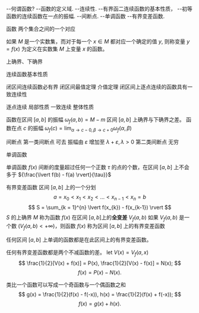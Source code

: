 
--何谓函数?
--函数的定义域.
--连续性.
--有界函二连续函数的基本性质，
--初等函数的连续函数在一点的振幅.
--间断点.
--单调函数
--有界变差函数.


函数 两个集合之间的一个对应

如果 ${M}$ 是一个实数集，而对于每一个 ${x \in M}$ 都对应一个确定的值 ${y}$, 则称变量 ${y = f(x)}$ 为定义在实数集 ${M}$ 上变量 ${x}$ 的函数。

上确界、下确界

连续函数基本性质

闭区间连续函数必有界
闭区间最值定理
介值定理
闭区间上逐点连续的函数具有一致连续性

逐点连续 局部性质
一致连续 整体性质

函数在区间 ${[a,b]}$ 的振幅 ${\omega_{f}(a,b) = M - m}$ 区间 ${[a,b]}$ 上确界与下确界之差。
函数在点 ${c}$ 的振幅 ${\omega_{f}(c) = \lim_{ \alpha \to c-0, \beta\to c+0 }\omega_{f}(\alpha,\beta)}$


间断点
第一类间断点 可去 振幅由 ${\varepsilon}$ 增加至 ${\lambda + \varepsilon, \lambda > 0}$
第二类间断点 无穷

单调函数

单调函数 ${f(x)}$ 间断的度量超过任何一个正数 ${\tau}$ 的点的个数，在区间 ${[a,b]}$ 上不会多于 ${\frac{\lvert f(b) - f(a) \rvert}{\tau}}$

有界变差函数
区间 ${[a,b]}$ 上的一个分划
$$
a = x_{0} < x_{1}<x_{2}<\dots<x_{n-1}<x_{n} = b
$$
$$
S = \sum_{k = 1}^{n} \lvert f(x_{k}) - f(x_{k-1}) \rvert 
$$
$S$ 的上确界 ${M}$ 称为函数 ${f(x)}$ 在区间 ${[a,b]}$上的**全变差** ${V_{f}(a,b)}$
如果 ${V_{f}(a,b)}$ 是一个数 (${V_{f}(a,b) < +\infty}$)，则函数 ${f(x)}$ 称为区间 ${[a,b]}$ 上的有界变差函数

任何区间 ${[a,b]}$ 上单调的函数都是在此区间上的有界变差函数。

任何有界变差函数都是两个不减函数的差。
let ${V(x) = V_{f}(a,x)}$
$$
\frac{1}{2}[V(x) + f(x)] = P(x),
\frac{1}{2}[V(x) - f(x)] = N(x);
$$
$$
f(x) = P(x) - N(x).
$$

类比一个函数可以写成一个奇函数与一个偶函数之和
$$
g(x) = \frac{1}{2}(f(x) - f(-x)),
h(x) = \frac{1}{2}(f(x) + f(-x));
$$
$$
f(x) = g(x) + h(x).
$$


